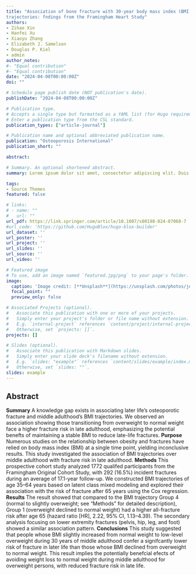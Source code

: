 ```yaml
---
title: "Association of bone fracture with 30‑year body mass index (BMI)
trajectories: fndings from the Framingham Heart Study"
authors: 
- Zihao Xin
- Hanfei Xu
- Xiaoyu Zhang
- Elizabeth J. Samelson
- Douglas P. Kiel
- admin
author_notes:
#- "Equal contribution"
#- "Equal contribution"
date: "2024-04-08T00:00:00Z"
doi: ""

# Schedule page publish date (NOT publication's date).
publishDate: "2024-04-08T00:00:00Z"

# Publication type.
# Accepts a single type but formatted as a YAML list (for Hugo requirements).
# Enter a publication type from the CSL standard.
publication_types: ["article-journal"]

# Publication name and optional abbreviated publication name.
publication: "Osteoporosis International"
publication_short: ""

abstract:

# Summary. An optional shortened abstract.
summary: Lorem ipsum dolor sit amet, consectetur adipiscing elit. Duis posuere tellus ac convallis placerat. Proin tincidunt magna sed ex sollicitudin condimentum.

tags:
- Source Themes
featured: false

# links:
# - name: ""
#   url: ""
url_pdf: https://link.springer.com/article/10.1007/s00198-024-07068-7
#url_code: 'https://github.com/HugoBlox/hugo-blox-builder'
url_dataset: ''
url_poster: ''
url_project: ''
url_slides: ''
url_source: ''
url_video: ''

# Featured image
# To use, add an image named `featured.jpg/png` to your page's folder. 
image:
  caption: 'Image credit: [**Unsplash**](https://unsplash.com/photos/jdD8gXaTZsc)'
  focal_point: ""
  preview_only: false

# Associated Projects (optional).
#   Associate this publication with one or more of your projects.
#   Simply enter your project's folder or file name without extension.
#   E.g. `internal-project` references `content/project/internal-project/index.md`.
#   Otherwise, set `projects: []`.
projects: []

# Slides (optional).
#   Associate this publication with Markdown slides.
#   Simply enter your slide deck's filename without extension.
#   E.g. `slides: "example"` references `content/slides/example/index.md`.
#   Otherwise, set `slides: ""`.
slides: example
---
```




## Abstract

**Summary** A knowledge gap exists in associating later life’s osteoporotic fracture and middle adulthood’s BMI trajectories.
We observed an association showing those transitioning from overweight to normal weight face a higher fracture risk in late
adulthood, emphasizing the potential benefts of maintaining a stable BMI to reduce late-life fractures.
**Purpose** Numerous studies on the relationship between obesity and fractures have relied on body mass index (BMI) at a
single time point, yielding inconclusive results. This study investigated the association of BMI trajectories over middle
adulthood with fracture risk in late adulthood.
**Methods** This prospective cohort study analyzed 1772 qualifed participants from the Framingham Original Cohort Study,
with 292 (16.5%) incident fractures during an average of 17.1-year follow-up. We constructed BMI trajectories of age
35–64 years based on latent class mixed modeling and explored their association with the risk of fracture after 65 years
using the Cox regression.
**Results** The result showed that compared to the BMI trajectory Group 4 (normal to slightly overweight; see “Methods” for
detailed description), Group 1 (overweight declined to normal weight) had a higher all-fracture risk after age 65 (hazard
ratio [HR], 2.22, 95% CI, 1.13–4.39). The secondary analysis focusing on lower extremity fractures (pelvis, hip, leg, and
foot) showed a similar association pattern.
**Conclusions** This study suggested that people whose BMI slightly increased from normal weight to low-level overweight
during 30 years of middle adulthood confer a signifcantly lower risk of fracture in later life than those whose BMI declined
from overweight to normal weight. This result implies the potentially benefcial efects of avoiding weight loss to normal
weight during middle adulthood for overweight persons, with reduced fracture risk in late life.